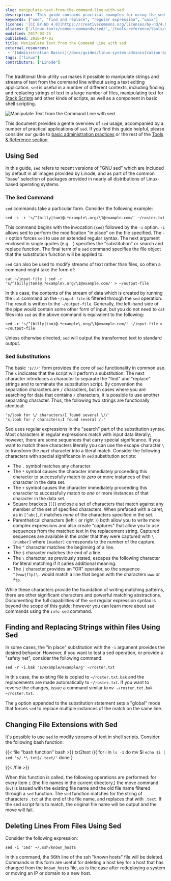 ```yaml
---
slug: manipulate-text-from-the-command-line-with-sed
description: 'This guide contains practical examples for using the sed command to transform text files and streams of text from the command line without using a text editor.'
keywords: ["sed", "find and replace", "regular expression", "unix"]
license: '[CC BY-ND 4.0](https://creativecommons.org/licenses/by-nd/4.0)'
aliases: ['/linux-tools/common-commands/sed/','/tools-reference/tools/manipulate-text-from-the-command-line-with-sed/']
modified: 2017-03-23
published: 2010-07-01
title: Manipulate Text from the Command Line with sed
external_resources:
 - '[Administration Basics](/docs/guides/linux-system-administration-basics/)'
tags: ["linux"]
contributors: ["Linode"]
---
```


The traditional Unix utility `sed` makes it possible to manipulate strings and streams of text from the command line without using a text editing application. `sed` is useful in a number of different contexts, including finding and replacing strings of text in a large number of files, manipulating text for [Stack Scripts](http://linode.com/stackscripts/) and other kinds of scripts, as well as a component in basic shell scripting.

![Manipulate Text from the Command Line with sed](manipulate_text_from_the_command_line_with_sed.png "Manipulate Text from the Command Line with sed")

This document provides a gentle overview of `sed` usage, accompanied by a number of practical applications of `sed`. If you find this guide helpful, please consider our guide to [basic administration practices](/docs/guides/linux-system-administration-basics/) or the rest of the [Tools & Reference section](/docs/tools-reference/).

## Using Sed

In this guide, `sed` refers to recent versions of "GNU sed" which are included by default in all images provided by Linode, and as part of the common "base" selection of packages provided in nearly all distributions of Linux-based operating systems.

### The Sed Command

`sed` commands take a particular form. Consider the following example:

    sed -i -r 's/^(billy|tom)@.*example\.org/\1@example.com/' ~/roster.txt

This command begins with the invocation (`sed`) followed by the `-i` option. `-i` allows sed to perform the modification "in place" on the file specified. The `-r` option forces `sed` to use an extended regular syntax. The next argument enclosed in single quotes (e.g. `'`) specifies the "substitution" or search and replace function. The final term of a `sed` command specifies the file object that the substitution function will be applied to.

`sed` can also be used to modify streams of text rather than files, so often a command might take the form of:

    cat ~/input-file | sed -r 's/^(billy|tom)@.*example\.org/\1@example.com/' > ~/output-file

In this case, the contents of the stream of data which is created by running the `cat` command on the `~/input-file` is filtered through the `sed` operation. The result is written to the `~/output-file`. Generally, the left-hand side of the pipe would contain some other form of input, but you do not need to `cat` files into `sed` as the above command is equivalent to the following:

    sed -r 's/^(billy|tom)@.*example\.org/\1@example.com/' ~/input-file > ~/output-file

Unless otherwise directed, `sed` will output the transformed text to standard output.

### Sed Substitutions

The basic `'s///'` form provides the core of `sed` functionality in common use. The `s` indicates that the script will perform a substitution. The next character introduces a character to separate the "find" and "replace" strings and to terminate the substitution script. By convention the separation characters are `/` characters, but in cases where you are searching for data that contains `/` characters, it is possible to use another separating character. Thus, the following two strings are functionally identical:

    's/look for \/ characters/I found several \//'
    's;look for / characters;I found several /;'

Sed uses regular expressions in the "search" part of the substitution syntax. Most characters in regular expressions match with input data literally; however, there are some sequences that carry special significance. If you want to match these characters literally you can use the escape character `\` to transform the *next* character into a literal match. Consider the following characters with special significance in `sed` substitution scripts:

-   The `.` symbol matches any character.
-   The `*` symbol causes the character immediately proceeding this character to successfully match to *zero* or more instances of that character in the data set.
-   The `+` symbol causes the character immediately proceeding this character to successfully match to *one* or more instances of that character in the data set.
-   Square brackets (`[]`) enclose a set of characters that match against any member of the set of specified characters. When prefaced with a caret, as in `[^abc]`, it matches *none* of the characters specified in the set.
-   Parenthetical characters (left `(` or right `)`) both allow you to write more complex expressions and also create "captures" that allow you to use sequences from the matched text in the replacement string. Captured sequences are available in the order that they were captured with `\[number]` where `[number]` corresponds to the number of the capture.
-   The `^` character matches the beginning of a line.
-   The `$` character matches the end of a line.
-   The `\` character, as previously stated, escapes the following character for literal matching if it caries additional meaning.
-   The `|` character provides an "OR" operator, so the sequence `^(www|ftp)\.` would match a line that began with the characters `www` or `ftp`.

While these characters provide the foundation of writing matching patterns, there are other significant characters and powerful matching abstractions. Documenting the full capabilities of the `sed` regular expression syntax is beyond the scope of this guide; however you can learn more about `sed` commands using the `info sed` command.

## Finding and Replacing Strings within files Using Sed

In some cases, the "in place" substitution with the `-i` argument provides the desired behavior. However, if you want to test a sed operation, or provide a "safety net", consider the following command:

    sed -r -i.bak 's/example/example/g' ~/roster.txt

In this case, the existing file is copied to `~/roster.txt.bak` and the replacements are made automatically to `~/roster.txt`. If you want to reverse the changes, issue a command similar to `mv ~/roster.txt.bak ~/roster.txt`.

The `g` option appended to the substitution statement sets a "global" mode that forces `sed` to replace multiple instances of the match on the same line.

## Changing File Extensions with Sed

It's possible to use `sed` to modify streams of text in shell scripts. Consider the following bash function:

{{< file "bash function" bash >}}
txt2text (){
    for i in `ls -1`
    do
        mv $i `echo $i | sed 's/.*\.txt$/.text/'`
    done
}

{{< /file >}}


When this function is called, the following operations are performed: for every item `i` (the file names in the current directory,) the move command (`mv`) is issued with the existing file name and the old file name filtered through a `sed` function. The `sed` function matches for the string of characters `.txt` at the end of the file name, and replaces that with `.text`. If the sed script fails to match, the original file name will be output and the move will fail.

## Deleting Lines From Files Using Sed

Consider the following expression:

    sed -i '56d' ~/.ssh/known_hosts

In this command, the 56th line of the ssh "known hosts" file will be deleted. Commands in this form are useful for deleting a host key for a host that has changed from the `known_hosts` file, as is the case after redeploying a system or moving an IP or domain to a new host.
